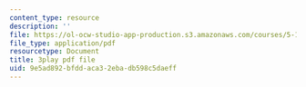 ```yaml
---
content_type: resource
description: ''
file: https://ol-ocw-studio-app-production.s3.amazonaws.com/courses/5-111sc-principles-of-chemical-science-fall-2014/9e5ad892bfddaca32ebadb598c5daeff_Ja9eEQQzTic.pdf
file_type: application/pdf
resourcetype: Document
title: 3play pdf file
uid: 9e5ad892-bfdd-aca3-2eba-db598c5daeff
---
```

